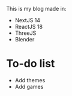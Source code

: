 This is my blog made in:
- NextJS 14
- ReactJS 18
- ThreeJS
- Blender

# To-do list
- Add themes
- Add games